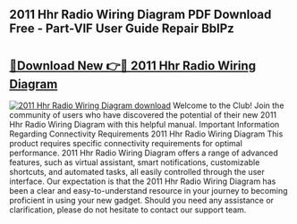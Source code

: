 ## 2011 Hhr Radio Wiring Diagram PDF Download Free - Part-VlF User Guide Repair BblPz

# <h2><a href="http://dft4k7.blite.top/?on=2011+Hhr+Radio+Wiring+Diagram">🔗Download New 👉🔴 2011 Hhr Radio Wiring Diagram</a></h2>

[![2011 Hhr Radio Wiring Diagram download](https://i.imgur.com/lujVjoI.png)](http://dft4k7.blite.top/?on=2011+Hhr+Radio+Wiring+Diagram)
Welcome to the Club! Join the community of users who have discovered the potential of their new 2011 Hhr Radio Wiring Diagram with this helpful manual. Important Information Regarding Connectivity Requirements 2011 Hhr Radio Wiring Diagram This product requires specific connectivity requirements for optimal performance. 2011 Hhr Radio Wiring Diagram offers a range of advanced features, such as virtual assistant, smart notifications, customizable shortcuts, and automated tasks, all easily controlled through the user interface. Our expectation is that the 2011 Hhr Radio Wiring Diagram has been a clear and easy-to-understand resource in your journey to becoming proficient in using your new gadget. Should you need any assistance or clarification, please do not hesitate to contact our support team.
